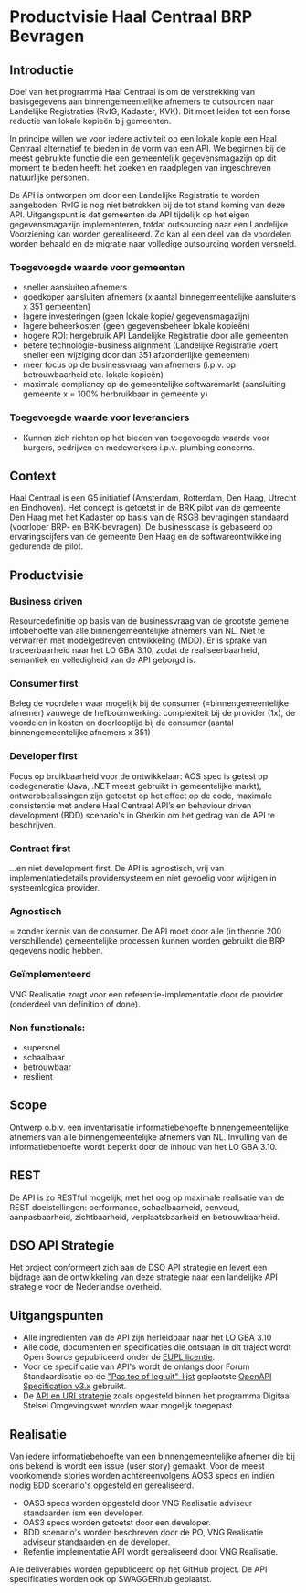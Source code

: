 # Productvisie Haal Centraal BRP Bevragen

## Introductie
Doel van het programma Haal Centraal is om de verstrekking van basisgegevens aan binnengemeentelijke afnemers te outsourcen naar Landelijke Registraties (RvIG, Kadaster, KVK). Dit moet leiden tot een forse reductie van lokale kopieën bij gemeenten. 

In principe willen we voor iedere activiteit op een lokale kopie een Haal Centraal alternatief te bieden in de vorm van een API. We beginnen bij de meest gebruikte functie die een gemeentelijk gegevensmagazijn op dit moment te bieden heeft: het zoeken en raadplegen van ingeschreven natuurlijke personen. 

De API is ontworpen om door een Landelijke Registratie te worden aangeboden. RvIG is nog niet betrokken bij de tot stand koming van deze API. Uitgangspunt is dat gemeenten de API tijdelijk op het eigen gegevensmagazijn implementeren, totdat outsourcing naar een Landelijke Voorziening kan worden gerealiseerd. Zo kan al een deel van de voordelen worden behaald en de migratie naar volledige outsourcing worden versneld. 

### Toegevoegde waarde voor gemeenten
- sneller aansluiten afnemers 
- goedkoper aansluiten afnemers (x aantal binnegemeentelijke aansluiters x 351 gemeenten)
- lagere investeringen (geen lokale kopie/ gegevensmagazijn)
- lagere beheerkosten (geen gegevensbeheer lokale kopieën)
- hogere ROI: hergebruik API Landelijke Registratie door alle gemeenten
- betere technologie-business alignment (Landelijke Registratie voert sneller een wijziging door dan 351 afzonderlijke gemeenten) 
- meer focus op de businessvraag van afnemers (i.p.v. op betrouwbaarheid etc. lokale kopieën)
- maximale compliancy op de gemeentelijke softwaremarkt (aansluiting gemeente x = 100% herbruikbaar in gemeente y)

### Toegevoegde waarde voor leveranciers
- Kunnen zich richten op het bieden van toegevoegde waarde voor burgers, bedrijven en medewerkers i.p.v. plumbing concerns.

## Context
Haal Centraal is een G5 initiatief (Amsterdam, Rotterdam, Den Haag, Utrecht en Eindhoven). Het concept is getoetst in de BRK pilot van de gemeente Den Haag met het Kadaster op basis van de RSGB bevragingen standaard (voorloper BRP- en BRK-bevragen). De businesscase is gebaseerd op ervaringscijfers van de gemeente Den Haag en de softwareontwikkeling gedurende de pilot. 

## Productvisie

### Business driven 
Resourcedefinitie op basis van de businessvraag van de grootste gemene infobehoefte van alle binnengemeentelijke afnemers van NL. 
Niet te verwarren met modelgedreven ontwikkeling (MDD). Er is sprake van traceerbaarheid naar het LO GBA 3.10, zodat de realiseerbaarheid, semantiek en volledigheid van de API geborgd is. 

### Consumer first
Beleg de voordelen waar mogelijk bij de consumer (=binnengemeentelijke afnemer) vanwege de hefboomwerking: complexiteit bij de provider (1x), de voordelen in kosten en doorlooptijd bij de consumer (aantal binnengemeentelijke afnemers x 351)

### Developer first
Focus op bruikbaarheid voor de ontwikkelaar: AOS spec is getest op codegeneratie (Java, .NET meest gebruikt in gemeentelijke markt), ontwerpbeslissingen zijn getoetst op het effect op de code, maximale consistentie met andere Haal Centraal API’s en behaviour driven development (BDD) scenario's in Gherkin om het gedrag van de API te beschrijven.

### Contract first
…en niet development first. De API is agnostisch, vrij van implementatiedetails providersysteem en niet gevoelig voor wijzigen in systeemlogica provider.

### Agnostisch
= zonder kennis van de consumer. De API moet door alle (in theorie 200 verschillende) gemeentelijke processen kunnen worden gebruikt die BRP gegevens nodig hebben.

### Geïmplementeerd 
VNG Realisatie zorgt voor een referentie-implementatie door de provider (onderdeel van definition of done). 

### Non functionals:
- supersnel
- schaalbaar
- betrouwbaar
- resilient

## Scope
Ontwerp o.b.v. een inventarisatie informatiebehoefte binnengemeentelijke afnemers van alle binnengemeentelijke afnemers van NL. Invulling van de informatiebehoefte wordt beperkt door de inhoud van het LO GBA 3.10.

## REST
De API is zo RESTful mogelijk, met het oog op maximale realisatie van de REST doelstellingen: performance, schaalbaarheid, eenvoud, aanpasbaarheid, zichtbaarheid, verplaatsbaarheid en betrouwbaarheid.  

## DSO API Strategie
Het project conformeert zich aan de DSO API strategie en levert een bijdrage aan de ontwikkeling van deze strategie naar een landelijke API strategie voor de Nederlandse overheid.  

## Uitgangspunten
- Alle ingredienten van de API zijn herleidbaar naar het LO GBA 3.10
- Alle code, documenten en specificaties die ontstaan in dit traject wordt Open
Source gepubliceerd onder de
[EUPL licentie](https://joinup.ec.europa.eu/collection/eupl/eupl-text-11-12).
- Voor de specificatie van API's wordt de onlangs door Forum Standaardisatie op
de
["Pas toe of leg uit"-lijst](https://www.forumstandaardisatie.nl/lijst-open-standaarden/in_lijst/verplicht-pas-toe-leg-uit)
geplaatste
[OpenAPI Specification v3.x](https://www.forumstandaardisatie.nl/standaard/openapi-specification)
gebruikt.
- De
[API en URI strategie](https://aandeslagmetdeomgevingswet.nl/digitaal-stelsel/documenten/documenten/api-uri-strategie/)
zoals opgesteld binnen het programma Digitaal Stelsel Omgevingswet worden waar
mogelijk toegepast.

## Realisatie
Van iedere informatiebehoefte van een binnengemeentelijke afnemer die bij ons bekend is wordt een issue (user story) gemaakt. Voor de meest voorkomende stories worden achtereenvolgens AOS3 specs en indien nodig BDD scenario's opgesteld en gerealiseerd. 

- OAS3 specs worden opgesteld door VNG Realisatie adviseur standaarden ism een developer. 
- OAS3 specs worden getoetst door een developer. 
- BDD scenario's worden beschreven door de PO, VNG Realisatie adviseur standaarden en de developer. 
- Refentie implementatie API wordt gerealiseerd door VNG Realisatie.

Alle deliverables worden gepubliceerd op het GitHub project. De API specificaties worden ook op SWAGGERhub geplaatst.
